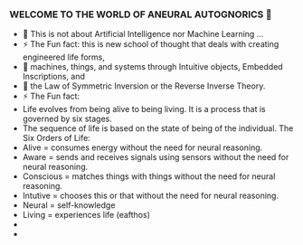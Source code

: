 ### WELCOME TO THE WORLD OF ANEURAL AUTOGNORICS 👋
- 🌱 This is not about Artificial Intelligence nor Machine Learning ...
- ⚡ The Fun fact: this is new school of thought that deals with creating engineered life forms, 
- 💬 machines, things, and systems through Intuitive objects, Embedded Inscriptions, and
- 💬 the Law of Symmetric Inversion or the Reverse Inverse Theory.
- ⚡ The Fun fact:
- Life evolves from being alive to being living. It is a process that is governed by six stages. 
- The sequence of life is based on the state of being of the individual. The Six Orders of Life:
- Alive = consumes energy without the need for neural reasoning.
- Aware = sends and receives signals using sensors without the need for neural reasoning.
- Conscious = matches things with things without the need for neural reasoning.
- Intutive = chooses this or that without the need for neural reasoning.
- Neural = self-knowledge 
- Living = experiences life (eafthos)
-
-

<!--
**Autognorics/Autognorics** is a ✨ _special_ ✨ repository because its `README.md` (this file) appears on your GitHub profile.

Here are some ideas to get you started:

-

- 👯 I’m looking to collaborate on ...
- 🤔 I’m looking for help with ...
- 💬 Ask me about ...
- 📫 How to reach me: ...
- 😄 Pronouns: ...

-->
